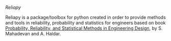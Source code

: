 *Reliapy*

Reliapy is a package/toolbox for python created in order to provide methods and tools in reliability, probability and statistics 
for engineers based on book [Probability, Reliability, and Statistical Methods in Engineering Design](https://www.wiley.com/en-sg/Probability%2C+Reliability%2C+and+Statistical+Methods+in+Engineering+Design-p-9780471331193), by S. Mahadevan and A. Haldar. 

